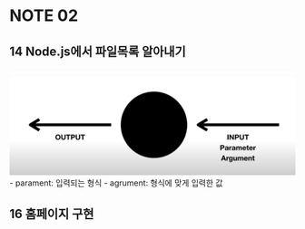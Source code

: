 # NOTE 02

## 14 Node.js에서 파일목록 알아내기
<img src = "img\node.js-1.png"  alt = "1">
- parament: 입력되는 형식
- agrument: 형식에 맞게 입력한 값

## 16 홈페이지 구현